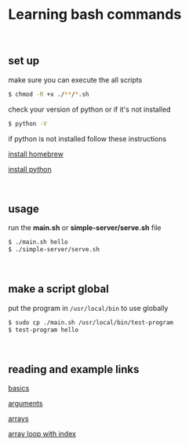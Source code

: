 # Learning bash commands

<br>

## set up
make sure you can execute the all scripts
```bash
$ chmod -R +x ./**/*.sh
```
check your version of python or if it's not installed
```bash
$ python -V
```

if python is not installed follow these instructions

[install homebrew](https://brew.sh/#install)

[install python](https://docs.python-guide.org/starting/install3/osx/)

<br>

## usage
run the __main.sh__ or __simple-server/serve.sh__ file
```bash
$ ./main.sh hello
$ ./simple-server/serve.sh
```

<br>

## make a script global
put the program in `/usr/local/bin` to use globally
```bash
$ sudo cp ./main.sh /usr/local/bin/test-program
$ test-program hello
```

<br>

## reading and example links

[basics](https://developer.apple.com/library/archive/documentation/OpenSource/Conceptual/ShellScripting/shell_scripts/shell_scripts.html)

[arguments](https://www.lifewire.com/pass-arguments-to-bash-script-2200571)

[arrays](https://www.amsys.co.uk/using-arrays-bash/)

[array loop with index](https://stackoverflow.com/questions/6723426/looping-over-arrays-printing-both-index-and-value)


